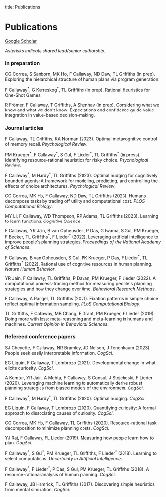 title: Publications

# Publications

[Google Scholar](https://scholar.google.com/citations?user=oX7L_mMAAAAJ&hl=en&oi=ao)

_Asterisks indicate shared lead/senior authorship._

<!-- <<PUBS>> -->


### In preparation 

CG Correa, S Sanborn, MK Ho, F Callaway, ND Daw, TL Griffiths (in prep). Exploring the hierarchical structure of human plans via program generation. [<span class="fa fa-file"></span>](https://arxiv.org/pdf/2311.18644.pdf)

F Callaway<sup>&ast;</sup>, G Karreskog<sup>&ast;</sup>, TL Griffiths (in prep). Rational Heuristics for One-Shot Games. [<span class="fa fa-file"></span>](https://fredcallaway.com/pdfs/callaway-heuristics.pdf)

R Frömer, F Callaway, T Griffiths, A Shenhav (in prep). Considering what we know and what we don't know: Expectations and confidence guide value integration in value-based decision-making. [<span class="fa fa-file"></span>](https://fredcallaway.com/pdfs/fromer-considering.pdf)


### Journal articles 

F Callaway, TL Griffiths, KA Norman (2023). Optimal metacognitive control of memory recall. _Psychological Review_. [<span class="fa fa-file"></span>](https://fredcallaway.com/pdfs/callaway2023metamemory.pdf)

PM Krueger<sup>&ast;</sup>, F Callaway<sup>&ast;</sup>, S Gul, F Lieder<sup>&ast;</sup>, TL Griffiths<sup>&ast;</sup> (in press). Identifying resource-rational heuristics for risky choice. _Psychological Review_. [<span class="fa fa-file"></span>](https://fredcallaway.com/pdfs/krueger2023identifying.pdf)

F Callaway<sup>&ast;</sup>, M Hardy<sup>&ast;</sup>, TL Griffiths (2023). Optimal nudging for cognitively bounded agents: A framework for modeling, predicting, and controlling the effects of choice architectures. _Psychological Review_. [<span class="fa fa-file"></span>](https://fredcallaway.com/pdfs/callaway2023nudging.pdf)

CG Correa, MK Ho, F Callaway, ND Daw, TL Griffiths (2023). Humans decompose tasks by trading off utility and computational cost. _PLOS Computational Biology_. [<span class="fa fa-file"></span>](https://fredcallaway.com/pdfs/correa2023humans.pdf)

MY Li, F Callaway, WD Thompson, RP Adams, TL Griffiths (2023). Learning to learn functions. _Cognitive Science_. [<span class="fa fa-file"></span>](https://fredcallaway.com/pdfs/li2023learning.pdf)

F Callaway, YR Jain, B van Opheusden, P Das, G Iwama, S Gul, PM Krueger, F Becker, TL Griffiths<sup>&ast;</sup>, F Lieder<sup>&ast;</sup> (2022). Leveraging artificial intelligence to improve people's planning strategies. _Proceedings of the National Academy of Sciences_. [<span class="fa fa-file"></span>](https://fredcallaway.com/pdfs/callaway2022leveraging.pdf)

F Callaway, B van Opheusden, S Gul, PK Krueger, P Das, F Lieder<sup>&ast;</sup>, TL Griffiths<sup>&ast;</sup> (2022). Rational use of cognitive resources in human planning. _Nature Human Behavior_. [<span class="fa fa-file"></span>](https://fredcallaway.com/pdfs/callaway2022planning.pdf)

YR Jain, F Callaway, TL Griffiths, P Dayan, PM Krueger, F Lieder (2022). A computational process-tracing method for measuring people's planning strategies and how they change over time. _Behavioral Research Methods_. [<span class="fa fa-file"></span>](https://fredcallaway.com/pdfs/jain2022computational.pdf)

F Callaway, A Rangel, TL Griffiths (2021). Fixation patterns in simple choice reflect optimal information sampling. _PLoS Computational Biology_. [<span class="fa fa-file"></span>](https://fredcallaway.com/pdfs/callaway2021fixation.pdf)

TL Griffiths, F Callaway, MB Chang, E Grant, PM Krueger, F Lieder (2019). Doing more with less: meta-reasoning and meta-learning in humans and machines. _Current Opinion in Behavioral Sciences_. [<span class="fa fa-file"></span>](https://fredcallaway.com/pdfs/griffiths2019doing.pdf)


### Refereed conference papers 

SJ Cheyette, F Callaway, NR Bramley, JD Nelson, J Tenenbaum (2023). People seek easily interpretable information. _CogSci_. [<span class="fa fa-file"></span>](https://fredcallaway.com/pdfs/cheyette2023people.pdf)

EG Liquin, F Callaway, T Lombrozo (2021). Developmental change in what elicits curiosity. _CogSci_. [<span class="fa fa-file"></span>](https://fredcallaway.com/pdfs/liquin2021developmental.pdf)

A Kemtur, YR Jain, A  Mehta, F  Callaway, S Consul, J Stojcheski, F Lieder (2020). Leveraging machine learning to automatically derive robust planning strategies from biased models of the environment. _CogSci_. [<span class="fa fa-file"></span>](https://fredcallaway.com/pdfs/kemtur2020leveraging.pdf)

F Callaway<sup>&ast;</sup>, M Hardy<sup>&ast;</sup>, TL Griffiths (2020). Optimal nudging. _CogSci_. [<span class="fa fa-file"></span>](https://fredcallaway.com/pdfs/callaway2020optimal.pdf)

EG Liquin, F Callaway, T Lombrozo (2020). Quantifying curiosity: A formal approach to dissociating causes of curiosity. _CogSci_. [<span class="fa fa-file"></span>](https://fredcallaway.com/pdfs/liquin2020quantifying.pdf)

CG Correa, MK Ho, F Callaway, TL Griffiths (2020). Resource-rational task decomposition to minimize planning costs. _CogSci_. [<span class="fa fa-file"></span>](https://fredcallaway.com/pdfs/correa2020resource.pdf)

YJ Raj, F Callaway, FL Lieder (2019). Measuring how people learn how to plan. _CogSci_. [<span class="fa fa-file"></span>](https://fredcallaway.com/pdfs/raj2019measuring.pdf)

F Callaway<sup>&ast;</sup>, S Gul<sup>&ast;</sup>, PM Krueger, TL Griffiths, F Lieder<sup>&ast;</sup> (2018). Learning to select computations. _Uncertainty in Artificial Intelligence_. [<span class="fa fa-file"></span>](https://fredcallaway.com/pdfs/callaway2018learning.pdf)

F Callaway<sup>&ast;</sup>, F Lieder<sup>&ast;</sup>, P Das, S Gul, PM Krueger, TL Griffiths (2018). A resource-rational analysis of human planning. _CogSci_. [<span class="fa fa-file"></span>](https://fredcallaway.com/pdfs/callaway2018resource.pdf)

F Callaway, JB Hamrick, TL Griffiths (2017). Discovering simple heuristics from mental simulation. _CogSci_. [<span class="fa fa-file"></span>](https://fredcallaway.com/pdfs/callaway2017discovering.pdf)

